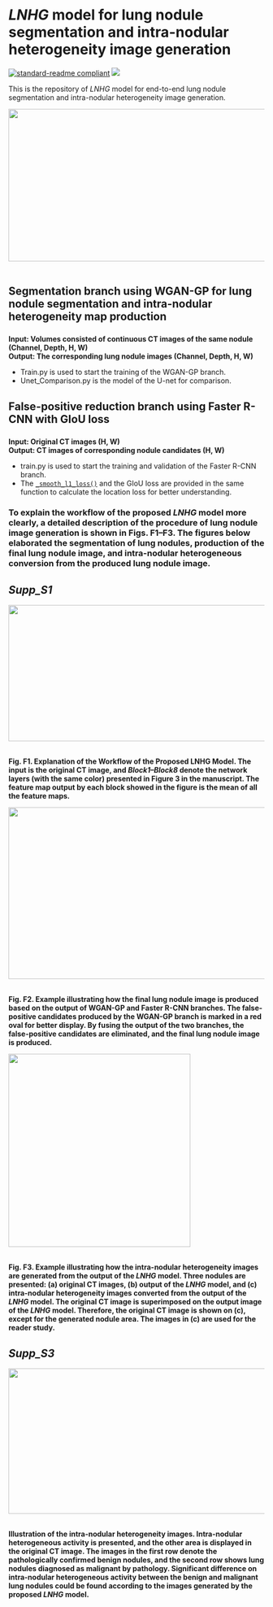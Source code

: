# *LNHG* model for lung nodule segmentation and intra-nodular heterogeneity image generation

[![standard-readme compliant](https://img.shields.io/badge/Readme-standard-brightgreen.svg?style=flat-square)](https://github.com/JD910/LNHG/blob/main/README.md)
![](https://img.shields.io/badge/Pytorch-1.7.1-brightgreen.svg?style=flat-square)

This is the repository of *LNHG* model for end-to-end lung nodule segmentation and intra-nodular heterogeneity image generation.

<div align=left><img width="610" height="300" src="https://github.com/JD910/LNHG/blob/main/Segmentation/Images/Fig2-New.jpg"/></div><br />


## Segmentation branch using WGAN-GP for lung nodule segmentation and intra-nodular heterogeneity map production
### 
**Input: Volumes consisted of continuous CT images of the same nodule (Channel, Depth, H, W)**<br />
**Output: The corresponding lung nodule images (Channel, Depth, H, W)**<br />
* Train.py is used to start the training of the WGAN-GP branch.<br />
* Unet_Comparison.py is the model of the U-net for comparison.

## False-positive reduction branch using Faster R-CNN with GIoU loss<br />
### 
**Input:  Original CT images (H, W)**<br />
**Output: CT images of corresponding nodule candidates (H, W)**<br />

* train.py is used to start the training and validation of the Faster R-CNN branch.<br />
* The [```_smooth_l1_loss()```](https://github.com/JD910/LNHG/blob/main/Detection/trainer.py#L112) and the GIoU loss are provided in the same function to calculate the location loss for better understanding. <br/>

### To explain the workflow of the proposed *LNHG* model more clearly, a detailed description of the procedure of lung nodule image generation is shown in Figs. F1–F3. The figures below elaborated the segmentation of lung nodules, production of the final lung nodule image, and intra-nodular heterogeneous conversion from the produced lung nodule image.

## *Supp_S1*
<div align=left><img width="800" height="268" src="https://github.com/JD910/LNHG/blob/main/Segmentation/Images/Fig_F1.jpg"/></div><br />

**Fig. F1. Explanation of the Workflow of the Proposed LNHG Model. The input is the original CT image, and *Block1–Block8* denote the network layers (with the same color) presented in Figure 3 in the manuscript. The feature map output by each block showed in the figure is the mean of all the feature maps.**<br />

<div align=left><img width="610" height="338" src="https://github.com/JD910/LNHG/blob/main/Segmentation/Images/Fig-github.jpg"/></div><br />

**Fig. F2. Example illustrating how the final lung nodule image is produced based on the output of WGAN-GP and Faster R-CNN branches. The false-positive candidates produced by the WGAN-GP branch is marked in a red oval for better display. By fusing the output of the two branches, the false-positive candidates are eliminated, and the final lung nodule image is produced.**<br />

<div align=left><img width="358" height="380" src="https://github.com/JD910/LNHG/blob/main/Segmentation/Images/Fig_F3.jpg"/></div><br />

**Fig. F3. Example illustrating how the intra-nodular heterogeneity images are generated from the output of the *LNHG* model. Three nodules are presented: (a) original CT images, (b) output of the *LNHG* model, and (c) intra-nodular heterogeneity images converted from the output of the *LNHG* model. The original CT image is superimposed on the output image of the *LNHG* model. Therefore, the original CT image is shown on (c), except for the generated nodule area. The images in (c) are used for the reader study.**<br />

## *Supp_S3*
<div align=left><img width="700" height="286" src="https://github.com/JD910/LNHG/blob/main/Segmentation/Images/Benign and malignant.jpg"/></div><br />

**Illustration of the intra-nodular heterogeneity images. Intra-nodular heterogeneous activity is presented, and the other area is displayed in the original CT image. The images in the first row denote the pathologically confirmed benign nodules, and the second row shows lung nodules diagnosed as malignant by pathology. Significant difference on intra-nodular heterogeneous activity between the benign and malignant lung nodules could be found according to the images generated by the proposed *LNHG* model.**<br />
